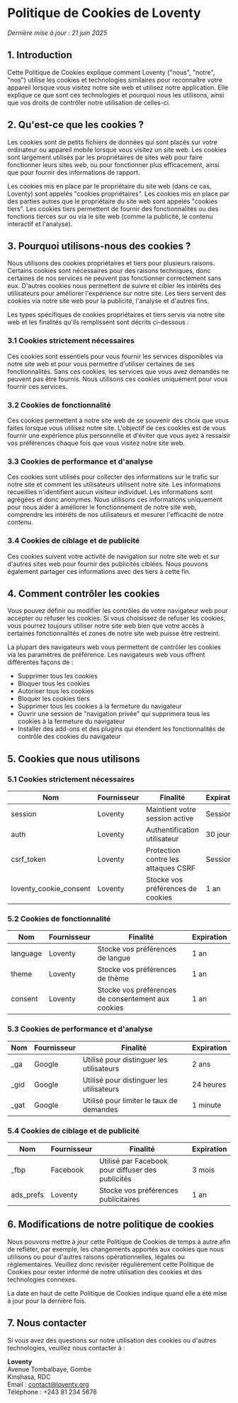 # Politique de Cookies de Loventy

*Dernière mise à jour : 21 juin 2025*

## 1. Introduction

Cette Politique de Cookies explique comment Loventy ("nous", "notre", "nos") utilise les cookies et technologies similaires pour reconnaître votre appareil lorsque vous visitez notre site web et utilisez notre application. Elle explique ce que sont ces technologies et pourquoi nous les utilisons, ainsi que vos droits de contrôler notre utilisation de celles-ci.

## 2. Qu'est-ce que les cookies ?

Les cookies sont de petits fichiers de données qui sont placés sur votre ordinateur ou appareil mobile lorsque vous visitez un site web. Les cookies sont largement utilisés par les propriétaires de sites web pour faire fonctionner leurs sites web, ou pour fonctionner plus efficacement, ainsi que pour fournir des informations de rapport.

Les cookies mis en place par le propriétaire du site web (dans ce cas, Loventy) sont appelés "cookies propriétaires". Les cookies mis en place par des parties autres que le propriétaire du site web sont appelés "cookies tiers". Les cookies tiers permettent de fournir des fonctionnalités ou des fonctions tierces sur ou via le site web (comme la publicité, le contenu interactif et l'analyse).

## 3. Pourquoi utilisons-nous des cookies ?

Nous utilisons des cookies propriétaires et tiers pour plusieurs raisons. Certains cookies sont nécessaires pour des raisons techniques, donc certaines de nos services ne peuvent pas fonctionner correctement sans eux. D'autres cookies nous permettent de suivre et cibler les intérêts des utilisateurs pour améliorer l'expérience sur notre site. Les tiers servent des cookies via notre site web pour la publicité, l'analyse et d'autres fins.

Les types spécifiques de cookies propriétaires et tiers servis via notre site web et les finalités qu'ils remplissent sont décrits ci-dessous :

### 3.1 Cookies strictement nécessaires

Ces cookies sont essentiels pour vous fournir les services disponibles via notre site web et pour vous permettre d'utiliser certaines de ses fonctionnalités. Sans ces cookies, les services que vous avez demandés ne peuvent pas être fournis. Nous utilisons ces cookies uniquement pour vous fournir ces services.

### 3.2 Cookies de fonctionnalité

Ces cookies permettent à notre site web de se souvenir des choix que vous faites lorsque vous utilisez notre site. L'objectif de ces cookies est de vous fournir une expérience plus personnelle et d'éviter que vous ayez à ressaisir vos préférences chaque fois que vous visitez notre site web.

### 3.3 Cookies de performance et d'analyse

Ces cookies sont utilisés pour collecter des informations sur le trafic sur notre site et comment les utilisateurs utilisent notre site. Les informations recueillies n'identifient aucun visiteur individuel. Les informations sont agrégées et donc anonymes. Nous utilisons ces informations uniquement pour nous aider à améliorer le fonctionnement de notre site web, comprendre les intérêts de nos utilisateurs et mesurer l'efficacité de notre contenu.

### 3.4 Cookies de ciblage et de publicité

Ces cookies suivent votre activité de navigation sur notre site web et sur d'autres sites web pour fournir des publicités ciblées. Nous pouvons également partager ces informations avec des tiers à cette fin.

## 4. Comment contrôler les cookies

Vous pouvez définir ou modifier les contrôles de votre navigateur web pour accepter ou refuser les cookies. Si vous choisissez de refuser les cookies, vous pourrez toujours utiliser notre site web bien que votre accès à certaines fonctionnalités et zones de notre site web puisse être restreint.

La plupart des navigateurs web vous permettent de contrôler les cookies via les paramètres de préférence. Les navigateurs web vous offrent différentes façons de :

- Supprimer tous les cookies
- Bloquer tous les cookies
- Autoriser tous les cookies
- Bloquer les cookies tiers
- Supprimer tous les cookies à la fermeture du navigateur
- Ouvrir une session de "navigation privée" qui supprimera tous les cookies à la fermeture du navigateur
- Installer des add-ons et des plugins qui étendent les fonctionnalités de contrôle des cookies du navigateur

## 5. Cookies que nous utilisons

### 5.1 Cookies strictement nécessaires

| Nom | Fournisseur | Finalité | Expiration |
|-----|------------|----------|------------|
| session | Loventy | Maintient votre session active | Session |
| auth | Loventy | Authentification utilisateur | 30 jours |
| csrf_token | Loventy | Protection contre les attaques CSRF | Session |
| loventy_cookie_consent | Loventy | Stocke vos préférences de cookies | 1 an |

### 5.2 Cookies de fonctionnalité

| Nom | Fournisseur | Finalité | Expiration |
|-----|------------|----------|------------|
| language | Loventy | Stocke vos préférences de langue | 1 an |
| theme | Loventy | Stocke vos préférences de thème | 1 an |
| consent | Loventy | Stocke vos préférences de consentement aux cookies | 1 an |

### 5.3 Cookies de performance et d'analyse

| Nom | Fournisseur | Finalité | Expiration |
|-----|------------|----------|------------|
| _ga | Google | Utilisé pour distinguer les utilisateurs | 2 ans |
| _gid | Google | Utilisé pour distinguer les utilisateurs | 24 heures |
| _gat | Google | Utilisé pour limiter le taux de demandes | 1 minute |

### 5.4 Cookies de ciblage et de publicité

| Nom | Fournisseur | Finalité | Expiration |
|-----|------------|----------|------------|
| _fbp | Facebook | Utilisé par Facebook pour diffuser des publicités | 3 mois |
| ads_prefs | Loventy | Stocke vos préférences publicitaires | 1 an |

## 6. Modifications de notre politique de cookies

Nous pouvons mettre à jour cette Politique de Cookies de temps à autre afin de refléter, par exemple, les changements apportés aux cookies que nous utilisons ou pour d'autres raisons opérationnelles, légales ou réglementaires. Veuillez donc revisiter régulièrement cette Politique de Cookies pour rester informé de notre utilisation des cookies et des technologies connexes.

La date en haut de cette Politique de Cookies indique quand elle a été mise à jour pour la dernière fois.

## 7. Nous contacter

Si vous avez des questions sur notre utilisation des cookies ou d'autres technologies, veuillez nous contacter à :

**Loventy**  
Avenue Tombalbaye, Gombe  
Kinshasa, RDC  
Email : contact@loventy.org  
Téléphone : +243 81 234 5678